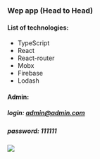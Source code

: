 ### Wep app (Head to Head)
#### List of technologies:
* TypeScript
* React
* React-router
* Mobx
* Firebase
* Lodash

#### Admin:
##### login: admin@admin.com <br>
##### password: 111111

![](https://image.ibb.co/i8Hsh0/hth.png)

